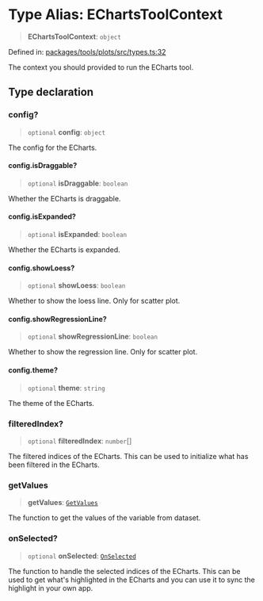 # Type Alias: EChartsToolContext

> **EChartsToolContext**: `object`

Defined in: [packages/tools/plots/src/types.ts:32](https://github.com/GeoDaCenter/openassistant/blob/0a6a7e7306d75a25dc968b3117f04cb7bd613bec/packages/tools/plots/src/types.ts#L32)

The context you should provided to run the ECharts tool.

## Type declaration

### config?

> `optional` **config**: `object`

The config for the ECharts.

#### config.isDraggable?

> `optional` **isDraggable**: `boolean`

Whether the ECharts is draggable.

#### config.isExpanded?

> `optional` **isExpanded**: `boolean`

Whether the ECharts is expanded.

#### config.showLoess?

> `optional` **showLoess**: `boolean`

Whether to show the loess line. Only for scatter plot.

#### config.showRegressionLine?

> `optional` **showRegressionLine**: `boolean`

Whether to show the regression line. Only for scatter plot.

#### config.theme?

> `optional` **theme**: `string`

The theme of the ECharts.

### filteredIndex?

> `optional` **filteredIndex**: `number`[]

The filtered indices of the ECharts. This can be used to initialize what has been filtered in the ECharts.

### getValues

> **getValues**: [`GetValues`](GetValues.md)

The function to get the values of the variable from dataset.

### onSelected?

> `optional` **onSelected**: [`OnSelected`](OnSelected.md)

The function to handle the selected indices of the ECharts. This can be used to get what's highlighted in the ECharts and you can use it to sync the highlight in your own app.
